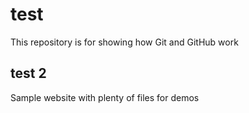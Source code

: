 # test

This repository is for showing how Git and GitHub work

## test 2

Sample website with plenty of files for demos
